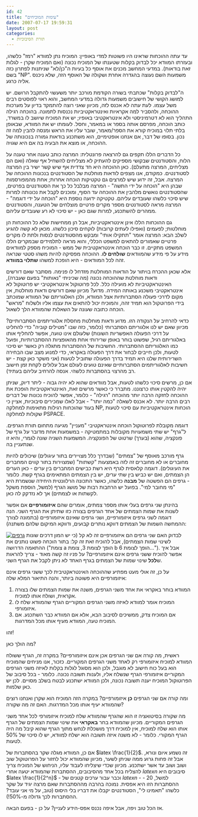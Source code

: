 ```yaml
---
id: 42
title: "עימות המוכיחים"
date: 2007-07-17 19:59:31
layout: post
categories: 
  - תורת הסיבוכיות
---
```

עד עתה ההוכחות שראינו היו פשוטות למדי באופיין: המוכיח נתן למוודא "רמז" כלשהו, ובעזרתו המוודא יכל לבדוק בקלות שטענתו של המוכיח נכונה (ואם המוכיח שקרן - לגלות זאת בודאות). במדעי המחשב מכנים את אוסף כל בעיות ה"כן/לא" שניתנות לפתרון כזה בשם "NP". משמעות השם נעוצה בהגדרה אחרת ושקולה של האוסף הזה, שלא ניכנס אליה כרגע.

ה"לבדוק בקלות" שכתבתי בשורה הקודמת מורכב יותר משעשוי להתקבל הרושם. יש למושג הקושי של חישובים משמעות גדולה במדעי המחשב, והוא ראוי לפוסטים רבים משל עצמו. לעת עתה לא אכנס לזה, מכיוון שאני רוצה להתמקד בדיון על מערכות ההוכחה, ולהסביר למה אקראיות ואינטראקטיביות נכנסות לתמונה.
בהוכחה רגילה התהליך הוא לא דטרמיניסטי ולא אינטראקטיבי באופיו; יש את המוכיח שיושב לו במשרד, כותב הוכחה, מפרסם אותה בספר או במאמר, וחסל. לעומתו יש את המוודא, שבאופן בלתי תלוי במוכיח קורא את הספר/מאמר, שובר עליו את הראש ומנסה להבין למה זה נכון. בסופו של דבר, אם אנחנו אופטימיים, הוא משתכנע בודאות גמורה בנכונותה של ההוכחה, או מוצא את הבעיה בה אם היא שגויה.

כל הדברים הללו תקפים גם להרצאה פרונטלית: המרצה כותב טענה אחר טענה על הלוח, והסטודנטים שבקושי מספיקים להעתיק לא מצליחים להשחיל אף שאלה (ואם הם מצליחים, המרצה מתעלם). כאן ההוכחה היא חד צדדית אף שיש קשר ישיר בין המרצה לסטודנטים. כמקודם, אנו מצפים לודאות מוחלטת של הסטודנטים בנכונות ההוכחה של המרצה.
אבל, זה ידוע שיש למרצים גם טקטיקות הוכחה אחרות; אחת מהמפורסמות שבהן היא "הוכחה על ידי התשה" - המרצה מבלבל כל כך את הסטודנטים בפרטים, שהסטודנטים נואשים מלהבין את ההוכחה עד הסוף, ומוכנים לקבל את נכונותה למרות שיש סיכוי כלשהו שעובדים עליהם. טקטיקה ידועה נוספת היא "הוכחה על ידי דוגמה" - המרצה מראה לסטודנטים מספר מקרים פרטיים מוצלחים של הטענה, והסטודנטים ממהרים להשתכנע, למרות שגם כאן - יש סיכוי לא רע שעובדים עליהם.

גם ההוכחות הללו אינן אינטראקטיביות, אבל הן ממחישות שלא כל ההוכחות הן מוחלטות; לפעמים (ואפילו לעתים קרובות) לוקחים סיכון כלשהו. מכאן לא קשה להגיע לשלב הבא: המרצה אומר "תתקילו אותי" ומבקש מהסטודנטים לנסות ולתת לו מקרים פרטיים שאמורים להתאים למשפט הכללי, והוא מראה לתלמידים שבמקרים הללו המשפט מתקיים. זו כבר הוכחה אינטראקטיבית של ממש - המוכיח מספק למוודאים מידע על פי מידע שהמוודאים <strong>שולחים לו</strong>. ההוכחה מפסיקה להיות משהו סטטי שנראה זהה לכל המוודאים - היא הופכת למשהו <strong>שתלוי במוודא</strong>.

אלא שכאן ההכרח בויתור על הודאות המוחלטת מזדחל לו פנימה. מסתבר שאם דורשים ודאות מוחלטת שההוכחה נכונה (מה שכיניתי "נאותות" בפעם שעברה), האינטראקטיביות לא מועילה כלל. לכל פרוטוקול אינטראקטיבי יש פרוטוקול לא אינטראקטיבי משכנע באותה המידה. מדוע? מכיוון שאם דורשים ודאות מוחלטת, אין מקום לדרכי פעולה הסתברותיות אצל המוודא, ולכן האלגוריתם של המוודא שמוכתב בידי הפרוטקול הוא תמיד זהה, והמוכיח יכול להתאים את עצמו אליו ולשלוח "מראש" הוכחה כתובה שעונה על השאלות שהמוודא הלך לשאול.

כדאי להרחיב על הנקודה הזו. מדוע ודאות מוחלטת מחסלת אלגוריתמים הסתברותיים? מכיוון שאם יש לנו אלגוריתם הסתברותי (כלומר, כזה שבו "מטילים קוביה" כדי להחליט על דרכי הפעולה האפשריות השונות) שלעולם אינו טועה, אפשר להחליף אותו באלגוריתם רגיל, שפשוט בוחר באופן שרירותי אחת מהאופציות ההסתברותיות, ופועל כמו האלגוריתם ההסתברותי. החשיבות של ההסתברות מתגלה רק כאשר יש סיכוי לטעות, ולכן חייבים לבחור את דרך הפעולה באקראי, כדי למנוע מצב שבו הבחירה השרירותית שלנו היא תמיד בדרך הפעולה שתוביל לטעות (אני משקר כאן קצת - יש חשיבות לאלגוריתמים הסתברותיים שאינם טועים לעולם אבל עלולים לקחת זמן חישוב רב מהרצוי בהסתברות כלשהי. אנסה להרחיב עליהם בעתיד).

אם כן, מרשים סיכוי כלשהו לטעות, אבל מוודאים שהוא לא יהיה גבוה - ליתר דיוק, שניתן יהיה להקטין אותו כרצוננו. מתברר כי כאשר מרשים זאת, האינטראקטיביות הופכת את ההוכחה לחזקה הרבה יותר מהוכחה "רגילה" - כלומר, אפשר להוכיח נכונות של דברים רבים הרבה יותר.  לא אכנס לשאלה "כמה יותר" - אבל לאלו שמכירים סיבוכיות, אציין כי בעוד שהוכחות רגילות מתאימות למחלקה NP, הוכחות אינטראקטיביות עם סיכוי לטעות שקולות למחלקה PSPACE.

דוגמה מקובלת לפרוטוקול הוכחה אינטראקטיבי "מעניין" מגיעה מתחום תורת הגרפים. ל"גרף" יש שתי משמעויות מקובלות במתמטיקה - במשמעות אחת מדובר על גרף של פונקציה, שהוא (בערך) שרטוט של הפונקציה. המשמעות השניה שונה לגמרי, והיא זו שנתעניין בה.

גרף מורכב מאוסף של "צמתים" (שבדרך כלל מצויירים בתור עיגולים) שיכולים להיות מחוברים או לא מחוברים זה לזה באמצעות "קשתות" (שמצוירות בתור קווים המחברים את העיגולים). דוגמה קלאסית לגרף היא רשת כבישים המחברים בין ערים - כאן הערים הן הצמתים, ואם יש כביש בין שתי ערים, יש בין הצמתים המתאימים בגרף קשת. כלומר - גרפים הם הפשטה של <strong>מבנה</strong> כלשהו, כאשר התכונה הרלוונטית היחידה שנשמרת היא "מי מחובר למי". בפועל יש הרחבות רבות של מושג הגרף (למשל, הוספת משקל לקשתות או לצמתים) אך לא נזדקק לה כאן.

בהינתן שני גרפים בעלי אותו מספר צמתים, אומרים שהם  <strong>איזומורפיים</strong> אם אפשר לשנות את שמות הצמתים של אחד הגרפים בצורה כזו שתיתן את הגרף השני. הנה דוגמה לשני גרפים איזומורפיים, ושני גרפים שאינם איזומורפיים (בתמונה לצורך ההמחשה השמות של הצמתים דווקא נותרים קבועים, ודווקא המיקום שלהם משתנה):

<a href="http://www.gadial.net/wp-content/uploads/2007/07/graphs1.png" title="גרפים"><img src="http://www.gadial.net/wp-content/uploads/2007/07/graphs1.png" alt="גרפים" /></a>
לבדוק האם שני גרפים הם איזומורפיים זה לא קל (כי יש המון דרכים שונות לשינוי שמות הצמתים), אבל להוכיח זאת זה קל: בתור הוכחה פשוט נותנים את ההתאמה הדרושה ("צומת a הופך לצומת 3, צומת b הופך לצומת 6..."). אבל איך אפשר להוכיח ששני גרפים אינם איזומורפיים? על פניו זה קשה מאוד - צריך להראות ש<strong>לכל</strong> שינוי שמות של הצמתים בגרף האחד לא ניתן לקבל את הגרף השני.

על כן, זה אולי מעט מפתיע שההוכחה האינטראקטיבית לכך ששני גרפים אינם איזומורפיים היא פשוטה ביותר, והנה התיאור המלא שלה:
<ol>
	<li>המוודא בוחר באקראי את אחד משני הגרפים,  משנה את שמות הצמתים שלו בצורה אקראית, ושולח אותו למוכיח.</li>
	<li>המוכיח אומר למוודא לאיזה משני הגרפים המקוריים הגרף שהמוודא שלח לו איזומורפי.</li>
	<li>אם המוכיח צדק, ממשיכים לסיבוב הבא, אלא אם המוודא כבר השתכנע. אם המוכיח טעה, המוודא מעיף אותו מכל המדרגות.</li>
</ol>
זהו!

מה הולך כאן?

ראשית, מה קורה אם שני הגרפים  אכן אינם איזומורפיים? במקרה זה, הגרף ששולח המוודא למוכיח איזומורפי רק לאחד משני הגרפים המקוריים. כזכור, אנו מניחים שהמוכיח הוא בעל כוח חישוב לא מוגבל, ולכן הוא מסוגל לגלות בקלות לאיזה משני הגרפים המקוריים איזומורפי הגרף שנשלח אליו, ולענות תשובה נכונה. כלומר - בכל סיבוב של הפרוטוקול המוכיח יענה תשובה נכונה, ולכן המוודא ישתכנע לבטח בשלב מסויים. לכן יש כאן שלמות.

ומה קורה אם שני הגרפים <strong>כן</strong> איזומורפיים? במקרה הזה המוכיח הוא שקרן ואנחנו רוצים שהמוודא יעיף אותו מכל המדרגות. האם זה מה שקורה?

מה שקורה בסיטואציה זו הוא שהגרף שהמוודא שלח למוכיח איזומורפי לכל אחד משני הגרפים המקוריים. מכיוון שהמוודא בחר <strong>באקראי</strong> את שינוי שמות הצמתים של הגרף אותו הוא שלח למוכיח, אין למוכיח דרך מושכלת לנחש מתוך הגרף שהוא קיבל מה היה הגרף המקורי. כלומר - לא משנה איזה תשובה הוא ישלח למוודא, יש לו סיכוי של 50% לטעות.

אם כן, המוודא מגלה שקר בהסתברות של $latex \frac{1}{2}$. זה נשמע איום ונורא, אבל זה פחות גרוע ממה שניתן לשער, מכיוון שהמוודא יכול לחזור על הפרוטוקול שוב ושוב ושוב עד אשר ישתכנע. מכיוון שכדי שיצליחו לעבוד עליו, הניחוש של המוכיח צריך להצליח בכל אחד מהסיבובים, ההסתברות שהמוודא יטעה אחרי $latex n$ סיבובים היא $latex \frac{1}{2^n}$ - וכבר עבור ערכים קטנים של $latex n$ - למשל, 20 - ההסתברות הזו היא אפסית. נמוכה בהרבה מההסתברות שאם מרצה יגיד על שקר כלשהו "תאמינו לי", הסטודנטים יקבלו את דבריו בלי היסוס (טוב, על מי אני עובד? ההסתברות לכך גדולה מ-50%!).

אז הכל טוב ויפה, אבל איפה נכנס אפס-הידע לעניין? על כן - בפעם הבאה.
